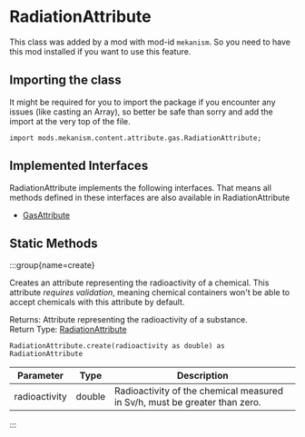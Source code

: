 # RadiationAttribute

This class was added by a mod with mod-id `mekanism`. So you need to have this mod installed if you
want to use this feature.

## Importing the class

It might be required for you to import the package if you encounter any issues (like casting an
Array), so better be safe than sorry and add the import at the very top of the file.

```zenscript
import mods.mekanism.content.attribute.gas.RadiationAttribute;
```

## Implemented Interfaces

RadiationAttribute implements the following interfaces. That means all methods defined in these
interfaces are also available in RadiationAttribute

- [GasAttribute](/mods/Mekanism/content/attribute/GasAttribute)

## Static Methods

:::group{name=create}

Creates an attribute representing the radioactivity of a chemical. This attribute <i>requires
validation</i>, meaning chemical containers won't be able to accept chemicals with this
attribute by default.

Returns: Attribute representing the radioactivity of a substance.  
Return Type: [RadiationAttribute](/mods/Mekanism/content/attribute/gas/RadiationAttribute)

```zenscript
RadiationAttribute.create(radioactivity as double) as RadiationAttribute
```

| Parameter | Type | Description |
|-----------|------|-------------|
| radioactivity | double | Radioactivity of the chemical measured in Sv/h, must be greater than zero. |

:::

